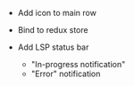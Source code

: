 - Add icon to main row
- Bind to redux store

- Add LSP status bar
    - "In-progress notification"
    - "Error" notification
